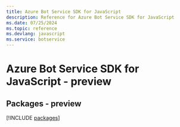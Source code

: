 ```yaml
---
title: Azure Bot Service SDK for JavaScript
description: Reference for Azure Bot Service SDK for JavaScript
ms.date: 07/25/2024
ms.topic: reference
ms.devlang: javascript
ms.service: botservice
---
```

# Azure Bot Service SDK for JavaScript - preview
## Packages - preview
[!INCLUDE [packages](bot-service-index.md)]